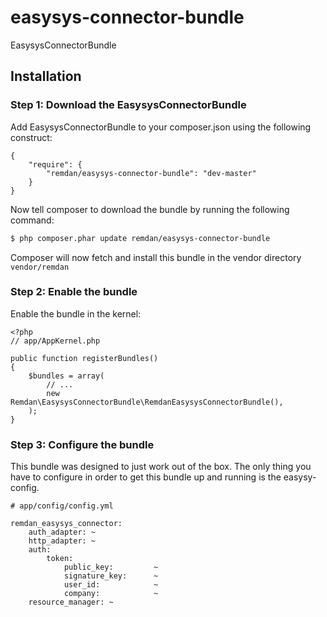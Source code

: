 easysys-connector-bundle
========================

EasysysConnectorBundle



## Installation

### Step 1: Download the EasysysConnectorBundle

Add EasysysConnectorBundle to your composer.json using the following construct:

```{.json}
{
    "require": {
        "remdan/easysys-connector-bundle": "dev-master"
    }
}
```

Now tell composer to download the bundle by running the following command:

``` bash
$ php composer.phar update remdan/easysys-connector-bundle
```
Composer will now fetch and install this bundle in the vendor directory ```vendor/remdan```


### Step 2: Enable the bundle

Enable the bundle in the kernel:

```{.php}
<?php
// app/AppKernel.php

public function registerBundles()
{
    $bundles = array(
        // ...
        new Remdan\EasysysConnectorBundle\RemdanEasysysConnectorBundle(),
    );
}
```

### Step 3: Configure the bundle

This bundle was designed to just work out of the box. The only thing you have to configure in order to get this bundle up and running is the easysy-config.

```{.yaml}
# app/config/config.yml

remdan_easysys_connector:
    auth_adapter: ~
    http_adapter: ~
    auth:
        token:
            public_key:         ~
            signature_key:      ~
            user_id:            ~
            company:            ~
    resource_manager: ~
```